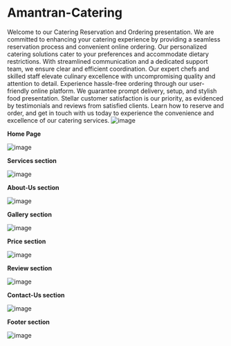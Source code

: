 # Amantran-Catering
Welcome to our Catering Reservation and Ordering presentation. We are committed to enhancing your catering experience by providing a seamless reservation process and convenient online ordering. Our personalized catering solutions cater to your preferences and accommodate dietary restrictions. With streamlined communication and a dedicated support team, we ensure clear and efficient coordination. Our expert chefs and skilled staff elevate culinary excellence with uncompromising quality and attention to detail. Experience hassle-free ordering through our user-friendly online platform. We guarantee prompt delivery, setup, and stylish food presentation. Stellar customer satisfaction is our priority, as evidenced by testimonials and reviews from satisfied clients. Learn how to reserve and order, and get in touch with us today to experience the convenience and excellence of our catering services.
![image](https://github.com/AtharvaKhopade/Amantran-Catering/assets/90155235/57425b06-f0e6-414d-8678-d603f917401f)

**Home Page**

![image](https://github.com/AtharvaKhopade/Amantran-Catering/assets/90155235/ffe5a4f0-3127-4cd2-828b-6bb9e97ba032)

**Services section**

![image](https://github.com/AtharvaKhopade/Amantran-Catering/assets/90155235/40485a5e-4c26-495c-8a24-b439b5c9fedd)

**About-Us section**

![image](https://github.com/AtharvaKhopade/Amantran-Catering/assets/90155235/0ab91c26-7b66-4461-8c31-bc94ac77f85b)

**Gallery section**

![image](https://github.com/AtharvaKhopade/Amantran-Catering/assets/90155235/f71b079a-b693-454a-b466-ff3092a1b98f)

**Price section**

![image](https://github.com/AtharvaKhopade/Amantran-Catering/assets/90155235/67e5b2ec-599d-4598-9c7f-5b6477543048)

**Review section**

![image](https://github.com/AtharvaKhopade/Amantran-Catering/assets/90155235/fab26549-f41b-4aaf-8c31-2c22f3710848)

**Contact-Us section**

![image](https://github.com/AtharvaKhopade/Amantran-Catering/assets/90155235/d53b2a37-14a1-4053-a2ec-7eb33a4cb8b0)

**Footer section**

![image](https://github.com/AtharvaKhopade/Amantran-Catering/assets/90155235/d3ba58f2-2632-4365-9767-65d832c42d5b)
